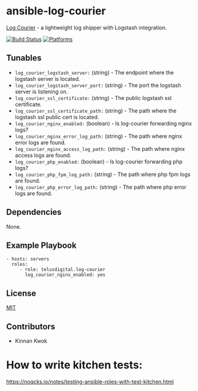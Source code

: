 # ansible-log-courier

[Log Courier](https://github.com/driskell/log-courier) - a lightweight log shipper with Logstash integration.

[![Build Status](https://travis-ci.org/telusdigital/ansible-log-courier.svg?branch=master)](https://travis-ci.org/telusdigital/ansible-log-courier)
[![Platforms](http://img.shields.io/badge/platforms-ubuntu-lightgrey.svg?style=flat)](#)

Tunables
--------
* `log_courier_logstash_server:` (string) - The endpoint where the logstash server is located.
* `log_courier_logstash_server_port:` (string) - The port the logstash server is listening on.
* `log_courier_ssl_certificate:` (string) - The public logstash ssl certificate.
* `log_courier_ssl_certificate_path:` (string) - The path where the logstash ssl public cert is located. 
* `log_courier_nginx_enabled:` (boolean) - Is log-courier forwarding nginx logs?
* `log_courier_nginx_error_log_path:` (string) - The path where nginx error logs are found.
* `log_courier_nginx_access_log_path:` (string) - The path where nginx access logs are found.
* `log_courier_php_enabled:` (boolean) - Is log-courier forwarding php logs?
* `log_courier_php_fpm_log_path:` (string) - The path where php fpm logs are found.
* `log_courier_php_error_log_path:` (string) - The path where php error logs are found.

Dependencies
------------
None.

Example Playbook
----------------
    - hosts: servers
      roles:
         - role: telusdigital.log-courier
           log_courier_nginx_enabled: yes

License
-------
[MIT](https://tldrlegal.com/license/mit-license)

Contributors
------------
* Kinnan Kwok

# How to write kitchen tests:
https://noqcks.io/notes/testing-ansible-roles-with-test-kitchen.html
